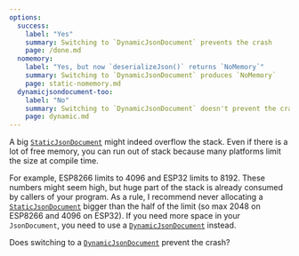 ```yaml
---
options:
  success:
    label: "Yes" 
    summary: Switching to `DynamicJsonDocument` prevents the crash
    page: /done.md
  nomemory:
    label: "Yes, but now `deserializeJson()` returns `NoMemory`" 
    summary: Switching to `DynamicJsonDocument` produces `NoMemory`
    page: static-nomemory.md
  dynamicjsondocument-too:
    label: "No"
    summary: Switching to `DynamicJsonDocument` doesn't prevent the crash
    page: dynamic.md
---
```


A big [`StaticJsonDocument`](/v7/api/staticjsondocument/) might indeed overflow the stack.
Even if there is a lot of free memory, you can run out of stack because many platforms limit the size at compile time.

For example, ESP8266 limits to 4096 and ESP32 limits to 8192.
These numbers might seem high, but huge part of the stack is already consumed by callers of your program. As a rule, I recommend never allocating a [`StaticJsonDocument`](/v7/api/staticjsondocument/) bigger than the half of the limit (so max 2048 on ESP8266 and 4096 on ESP32). If you need more space in your `JsonDocument`, you need to use a [`DynamicJsonDocument`](/v7/api/dynamicjsondocument/) instead.

Does switching to a [`DynamicJsonDocument`](/v7/api/dynamicjsondocument/) prevent the crash?
